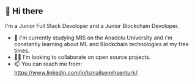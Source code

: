   <h2> <b>👋 Hi there</b> </h2> 

  I'm a Junior Full Stack Devoloper and a Junior Blockchain Devoloper.
 - 🌱 I'm currently studying MIS on the Anadolu University and  ı'm constantly learning about ML and Blockchain technologies at my free times.
 - 🧑‍💻 I’m looking to collaborate on open source projects.
 - 📫 You can reach me from: https://www.linkedin.com/in/ismailsemihsenturk/.

<!---
ismailsemihsenturk/ismailsemihsenturk is a ✨ special ✨ repository because its `README.md` (this file) appears on your GitHub profile.
You can click the Preview link to take a look at your changes.
--->
